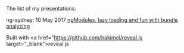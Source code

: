 The list of my presentations:

ng-sydney:
10 May 2017 [ngModules, lazy loading and fun with bundle analyzing]()

Built with <a href="https://github.com/hakimel/reveal.js target="_blank">reveal.js<a>